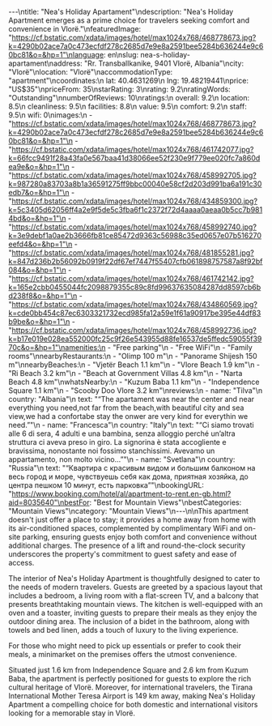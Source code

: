 ---\ntitle: "Nea's Holiday Apartament"\ndescription: "Nea's Holiday Apartment emerges as a prime choice for travelers seeking comfort and convenience in Vlorë."\nfeaturedImage: "https://cf.bstatic.com/xdata/images/hotel/max1024x768/468778673.jpg?k=4290b02ace7a0c473ecfdf278c2685d7e9e8a2591bee5284b636244e9c60bc81&o=&hp=1"\nlanguage: en\nslug: nea-s-holiday-apartament\naddress: "Rr. Transballkanike, 9401 Vlorë, Albania"\ncity: "Vlorë"\nlocation: "Vlorë"\naccommodationType: "apartment"\ncoordinates:\n  lat: 40.4631269\n  lng: 19.48219441\nprice: "US$35"\npriceFrom: 35\nstarRating: 3\nrating: 9.2\nratingWords: "Outstanding"\nnumberOfReviews: 10\nratings:\n  overall: 9.2\n  location: 8.5\n  cleanliness: 9.5\n  facilities: 8.8\n  value: 9.5\n  comfort: 9.2\n  staff: 9.5\n  wifi: 0\nimages:\n  - "https://cf.bstatic.com/xdata/images/hotel/max1024x768/468778673.jpg?k=4290b02ace7a0c473ecfdf278c2685d7e9e8a2591bee5284b636244e9c60bc81&o=&hp=1"\n  - "https://cf.bstatic.com/xdata/images/hotel/max1024x768/461742077.jpg?k=66fcc9491f28a43fa0e567baa41d38066ee52f230e9f779ee020fc7a860dea9e&o=&hp=1"\n  - "https://cf.bstatic.com/xdata/images/hotel/max1024x768/458992705.jpg?k=987280a83703a8b1a36591275ff9bbc00040e58cf2d203d991ba6a191c30edb7&o=&hp=1"\n  - "https://cf.bstatic.com/xdata/images/hotel/max1024x768/434859300.jpg?k=5c3405d62056ff4a2e9f5de5c3fba6f1c2372f72d4aaaa0aeaa0b5cc7b9814bd&o=&hp=1"\n  - "https://cf.bstatic.com/xdata/images/hotel/max1024x768/458992740.jpg?k=3e9debf1a0ae2b3666fb81ce85472d9363c56988c35ed0657e07b516270eefd4&o=&hp=1"\n  - "https://cf.bstatic.com/xdata/images/hotel/max1024x768/481855281.jpg?k=847d236b2b56092b0919f22df67ef7447f55407cfb061898757587a8f92bf084&o=&hp=1"\n  - "https://cf.bstatic.com/xdata/images/hotel/max1024x768/461742142.jpg?k=165e2cbb0455044fc2098879355c89c8fd99637635084287dd8597cb6bd238f8&o=&hp=1"\n  - "https://cf.bstatic.com/xdata/images/hotel/max1024x768/434860569.jpg?k=cde0bb454c87ec6303321732ecd985fa12a59e1f61a90917be395e44df83b9be&o=&hp=1"\n  - "https://cf.bstatic.com/xdata/images/hotel/max1024x768/458992736.jpg?k=b17e019e028ea552000fc25c9f26e543955d88fe16537de5ffedc59055f3970c&o=&hp=1"\namenities:\n  - "Free parking"\n  - "Free WiFi"\n  - "Family rooms"\nnearbyRestaurants:\n  - "Olimp 100 m"\n  - "Panorame Shijesh 150 m"\nnearbyBeaches:\n  - "Vjetër Beach 1.1 km"\n  - "Vlore Beach 1.9 km"\n  - "Ri Beach 3.2 km"\n  - "Beach at Government Villas 4.8 km"\n  - "Narta Beach 4.8 km"\nwhatsNearby:\n  - "Kuzum Baba 1.1 km"\n  - "Independence Square 1.1 km"\n  - "Scooby Doo Vlore 3.2 km"\nreviews:\n  - name: "Tilva"\n    country: "Albania"\n    text: "“The apartament was near the center and near everything you need,not far from the beach,with beautiful city and sea view,we had a confortabe stay the onwer are very kind for everythin we need.”"\n  - name: "Francesca"\n    country: "Italy"\n    text: "“Ci siamo trovati alle 6 di sera, 4 adulti e una bambina, senza alloggio perché un’altra struttura ci aveva preso in giro.
La signorina è stata accogliente e bravissima, nonostante noi fossimo stanchissimi. Avevamo un appartamento, non molto vicino...”"\n  - name: "Svetlana"\n    country: "Russia"\n    text: "“Квартира с красивым видом и большим балконом на весь город и море, чувствуешь себя как дома, приятная хозяйка, до центра пешком 10 минут, есть парковка”"\nbookingURL: "https://www.booking.com/hotel/al/apartment-to-rent.en-gb.html?aid=8035640"\nbestFor: "Best for Mountain Views"\nbestCategories: "Mountain Views"\ncategory: "Mountain Views"\n---\n\nThis apartment doesn't just offer a place to stay; it provides a home away from home with its air-conditioned spaces, complemented by complimentary WiFi and on-site parking, ensuring guests enjoy both comfort and convenience without additional charges. The presence of a lift and round-the-clock security underscores the property's commitment to guest safety and ease of access.

The interior of Nea's Holiday Apartment is thoughtfully designed to cater to the needs of modern travelers. Guests are greeted by a spacious layout that includes a bedroom, a living room with a flat-screen TV, and a balcony that presents breathtaking mountain views. The kitchen is well-equipped with an oven and a toaster, inviting guests to prepare their meals as they enjoy the outdoor dining area. The inclusion of a bidet in the bathroom, along with towels and bed linen, adds a touch of luxury to the living experience.

For those who might need to pick up essentials or prefer to cook their meals, a minimarket on the premises offers the utmost convenience. 

Situated just 1.6 km from Independence Square and 2.6 km from Kuzum Baba, the apartment is perfectly positioned for guests to explore the rich cultural heritage of Vlorë. Moreover, for international travelers, the Tirana International Mother Teresa Airport is 149 km away, making Nea's Holiday Apartment a compelling choice for both domestic and international visitors looking for a memorable stay in Vlorë.